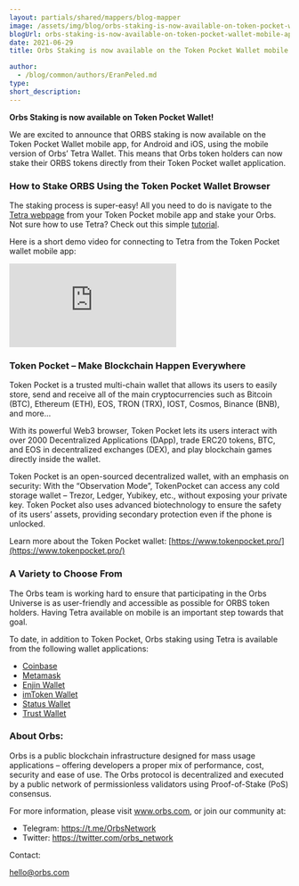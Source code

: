 ```yaml
---
layout: partials/shared/mappers/blog-mapper
image: /assets/img/blog/orbs-staking-is-now-available-on-token-pocket-wallet-mobile-app/bg.jpeg
blogUrl: orbs-staking-is-now-available-on-token-pocket-wallet-mobile-app
date: 2021-06-29
title: Orbs Staking is now available on the Token Pocket Wallet mobile app!

author:
  - /blog/common/authors/EranPeled.md
type:
short_description:
---
```


**Orbs Staking is now available on Token Pocket Wallet!**

We are excited to announce that ORBS staking is now available on the Token Pocket Wallet mobile app, for Android and iOS, using the mobile version of Orbs’ Tetra Wallet. This means that Orbs token holders can now stake their ORBS tokens directly from their Token Pocket wallet application.

### How to Stake ORBS Using the Token Pocket Wallet Browser

The staking process is super-easy! All you need to do is navigate to the [Tetra webpage](https://staking.orbs.network/) from your Token Pocket mobile app and stake your Orbs. Not sure how to use Tetra? Check out this simple [tutorial](/tetra-orbs-staking-wallet-tutorial).

Here is a short demo video for connecting to Tetra from the Token Pocket wallet mobile app:

<iframe src="https://www.youtube.com/embed/JBgUKPm6QHo" title="YouTube video player" frameborder="0" allow="accelerometer; autoplay; clipboard-write; encrypted-media; gyroscope; picture-in-picture" allowfullscreen></iframe>

### Token Pocket – Make Blockchain Happen Everywhere

Token Pocket is a trusted multi-chain wallet that allows its users to easily store, send and receive all of the main cryptocurrencies such as Bitcoin (BTC), Ethereum (ETH), EOS, TRON (TRX), IOST, Cosmos, Binance (BNB), and more…

With its powerful Web3 browser, Token Pocket lets its users interact with over 2000 Decentralized Applications (DApp), trade ERC20 tokens, BTC, and EOS in decentralized exchanges (DEX), and play blockchain games directly inside the wallet.

Token Pocket is an open-sourced decentralized wallet, with an emphasis on security: With the “Observation Mode”, TokenPocket can access any cold storage wallet – Trezor, Ledger, Yubikey, etc., without exposing your private key. Token Pocket also uses advanced biotechnology to ensure the safety of its users’ assets, providing secondary protection even if the phone is unlocked.

Learn more about the Token Pocket wallet: [https://www.tokenpocket.pro/](https://www.tokenpocket.pro/)

### A Variety to Choose From

The Orbs team is working hard to ensure that participating in the Orbs Universe is as user-friendly and accessible as possible for ORBS token holders. Having Tetra available on mobile is an important step towards that goal.

To date, in addition to Token Pocket, Orbs staking using Tetra is available from the following wallet applications:

- [Coinbase](/orbs-staking-is-now-available-on-the-coinbase-wallet-mobile-app)
- [Metamask](/orbs-swaps-and-staking-now-available-on-metamask-wallet)
- [Enjin Wallet](/tetra-staking-wallet-by-orbs-now-on-mobile)
- [imToken Wallet](/orbs-tetra-staking-is-now-available-on-imtoken-wallet)
- [Status Wallet](/orbs-staking-is-now-available-on-the-status-wallet-mobile-app)
- [Trust Wallet](/orbs-staking-is-now-available-on-the-trust-wallet-mobile)

### About Orbs:

Orbs is a public blockchain infrastructure designed for mass usage applications – offering developers a proper mix of performance, cost, security and ease of use. The Orbs protocol is decentralized and executed by a public network of permissionless validators using Proof-of-Stake (PoS) consensus.

For more information, please visit www.orbs.com, or join our community at:

- Telegram: https://t.me/OrbsNetwork
- Twitter: https://twitter.com/orbs_network

Contact:

hello@orbs.com
